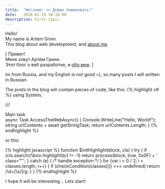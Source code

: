 ```yaml
---
title:  "Welcome! => Добро пожаловать!"
date:   2016-01-19 10:18:00
description: First topic
---
```


Hello!  
My name is Artem Grinn.  
This blog about web development, and [about me][about].  

[ Привет!  
Меня зовут Артём Гринн.  
Этот блог о веб разработке, и [обо мне][about]. ]

Im from Russia, and my English is not good =), so many posts I will written in Russian.

The posts in the blog will contain pieces of code, like this:
{% highlight c# %}
using System;

/// <summary>Main task</summary>
async Task<int> AccessTheWebAsync()
{
    Console.WriteLine("Hello, World!");
    string urlContents = await getStringTask;
    return urlContents.Length;
}
{% endhighlight %}

or this:

{% highlight javascript %}
function $initHighlight(block, cls) {
  try {
    if (cls.search(/\bno\-highlight\b/) != -1)
      return process(block, true, 0x0F) + 
             ' class=""';
  } catch (e) {
    /* handle exception */
  }
  for (var i = 0 / 2; i < classes.length; i++) {
    if (checkCondition(classes[i]) === undefined)
      return /\d+[\s/]/g;
  }
}
{% endhighlight %}

I hope it will be interesting... Lets start!

[about]:    /about
